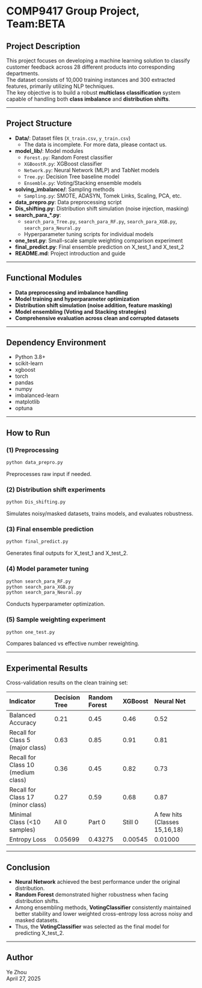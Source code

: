 # COMP9417 Group Project, Team:BETA
## Project Description
This project focuses on developing a machine learning solution to classify customer feedback across 28 different products into corresponding departments.  
The dataset consists of 10,000 training instances and 300 extracted features, primarily utilizing NLP techniques.  
The key objective is to build a robust **multiclass classification** system capable of handling both **class imbalance** and **distribution shifts**.

---

## Project Structure
+ **Data/**: Dataset files (`X_train.csv`, `y_train.csv`)
    - The data is incomplete. For more data, please contact us.
+ **model_lib/**: Model modules
    - `Forest.py`: Random Forest classifier
    - `XGBoostR.py`: XGBoost classifier
    - `Network.py`: Neural Network (MLP) and TabNet models
    - `Tree.py`: Decision Tree baseline model
    - `Ensemble.py`: Voting/Stacking ensemble models
+ **solving_imbalance/**: Sampling methods
    - `Sampling.py`: SMOTE, ADASYN, Tomek Links, Scaling, PCA, etc.
+ **data_prepro.py**: Data preprocessing script
+ **Dis_shifting.py**: Distribution shift simulation (noise injection, masking)
+ **search_para_*.py**:
    - `search_para_Tree.py`, `search_para_RF.py`, `search_para_XGB.py`, `search_para_Neural.py`
    - Hyperparameter tuning scripts for individual models
+ **one_test.py**: Small-scale sample weighting comparison experiment
+ **final_predict.py**: Final ensemble prediction on X_test_1 and X_test_2
+ **README.md**: Project introduction and guide

---

## Functional Modules
+ **Data preprocessing and imbalance handling**
+ **Model training and hyperparameter optimization**
+ **Distribution shift simulation (noise addition, feature masking)**
+ **Model ensembling (Voting and Stacking strategies)**
+ **Comprehensive evaluation across clean and corrupted datasets**

---

## Dependency Environment
+ Python 3.8+
+ scikit-learn
+ xgboost
+ torch
+ pandas
+ numpy
+ imbalanced-learn
+ matplotlib
+ optuna

---

## How to Run
### (1) Preprocessing 
```bash
python data_prepro.py
```

Preprocesses raw input if needed.

### (2) Distribution shift experiments
```bash
python Dis_shifting.py
```

Simulates noisy/masked datasets, trains models, and evaluates robustness.

### (3) Final ensemble prediction
```bash
python final_predict.py
```

Generates final outputs for X_test_1 and X_test_2.

### (4) Model parameter tuning
```bash
python search_para_RF.py
python search_para_XGB.py
python search_para_Neural.py
```

Conducts hyperparameter optimization.

### (5) Sample weighting experiment
```bash
python one_test.py
```

Compares balanced vs effective number reweighting.

---

## Experimental Results
Cross-validation results on the clean training set:

| Indicator | Decision Tree | Random Forest | XGBoost | Neural Net |
| :--- | :--- | :--- | :--- | :--- |
| Balanced Accuracy | 0.21 | 0.45 | 0.46 | 0.52 |
| Recall for Class 5 (major class) | 0.63 | 0.85 | 0.91 | 0.81 |
| Recall for Class 10 (medium class) | 0.36 | 0.45 | 0.82 | 0.73 |
| Recall for Class 17 (minor class) | 0.27 | 0.59 | 0.68 | 0.87 |
| Minimal Class (<10 samples) | All 0 | Part 0 | Still 0 | A few hits (Classes 15,16,18) |
| Entropy Loss | 0.05699 | 0.43275 | 0.00545 | 0.01000 |


---

## Conclusion
+ **Neural Network** achieved the best performance under the original distribution.
+ **Random Forest** demonstrated higher robustness when facing distribution shifts.
+ Among ensembling methods, **VotingClassifier** consistently maintained better stability and lower weighted cross-entropy loss across noisy and masked datasets.
+ Thus, the **VotingClassifier** was selected as the final model for predicting X_test_2.

---

## Author
Ye Zhou  
April 27, 2025

